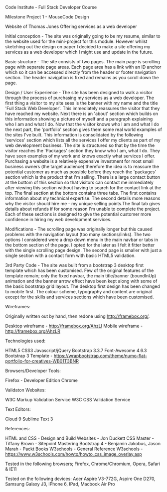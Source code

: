 
Code Institute - Full Stack Developer Course

Milestone Project 1 - MouseCode Design

Website of Thomas Jones Offering services as a web developer

Initial conception - The site was originally going to be my resume, similar to the website used for the mini-project for this module. However whilst sketching out the design on paper I decided to make a site offering my services as a web developer which I might use and update in the future.

Basic structure - The site consists of two pages. The main page is scrolling page with separate page areas. Each page area has a link with an ID anchor which so it can be accessed directly from the header or footer navigation section. The header navigation is fixed and remains as you scroll down the page.

Design / User Experience - The site has been designed to walk a visitor through the process of purchasing my services as a web developer. The first thing a visitor to my site sees is the banner with my name and the title 'Full Stack Web Developer'. This immediately reassures the visitor that they have reached my website. Next there is an 'about' section which builds on this information showing a picture of myself and a paragraph explaining who I am and what I do. Now that the visitor knows who I am and what I do the next part, the 'portfolio' section gives them some real world examples of the sites I've built. This information is consolidated by the following 'services' section which lists all the services I offer my clients as part of my web development business. The site is structured so that by the time the visitor reaches the 'Packages' section they know who I am, what I do. They have seen examples of my work and knows exactly what services I offer. Purchasing a website is a relatively expensive investment for most small business owners (the target audience) therefore the idea is to reassure the potential customer as much as possible before they reach the 'packages' section which is the product that I'm selling. There is a large contact button at the bottom of this section so that visitors can contact me immediately after viewing this section without having to search for the contact link at the top. The final section at the bottom contains three tabs. The first contains information about my technical expertise. The second details more reasons why the visitor should hire me - my unique selling points.The final tab gives details about refunds if for some reason I'm unable to complete the project. Each of these sections is designed to give the potential customer more confidence in hiring my web development services.

Modifications - The scrolling page was originally longer but this caused problems with the navigation layout (too many sections/links). The two options I considered were a drop down menu in the main navbar or tabs in the bottom section of the page. I opted for the later as I felt it fitter better with the single scrolling page design. The second page is smaller with just a single section with a contact form with basic HTML5 validation.

3rd Party Code - The site was built from a bootstrap 3 desktop first template which has been customised. Few of the original features of the template remain; only the fixed navbar, the main title/banner (boundInUp) animation and the banner arrow effect have been kept along with some of the basic bootstrap grid layout. The desktop first design has been changed to mobile first. The colour scheme, typography and content are original except for the skills and services sections which have been customised.


Wireframes:

Originally written out by hand, then redone using http://framebox.org/.

Desktop wireframe - http://framebox.org/AhzLI
Mobile wireframe - http://framebox.org/AhzLR

Technologies used:

HTML5
CSS3
Javascript/jQuery
Bootstrap 3.3.7
Font-Awesome 4.6.3
Bootstrap 3 Template - https://wrapbootstrap.com/theme/numo-flat-portfolio-for-creatives-WB01T3BNR

Browsers/Developer Tools:

Firefox - Developer Edition
Chrome


Validaton Websites:

W3C Markup Validation Service
W3C CSS Validation Service


Text Editors:

Cloud 9
Sublime Text 3


References:

HTML and CSS - Design and Build Websites - Jon Duckett
CSS Master - Tiffany Brown - Sitepoint
Mastering Bootstrap 4 - Benjamin Jakobus, Jason Marah - Packt Books
W3schools - General Reference
W3schools - https://www.w3schools.com/howto/howto_css_image_overlay.asp

Tested in the following browsers; Firefox, Chrome/Chromium, Opera, Safari & IE11

Tested on the following devices: Acer Aspire V3-772G, Aspire One D270, Samsung Galaxy J3, IPhone 6, IPad, Macbook Air Pro

